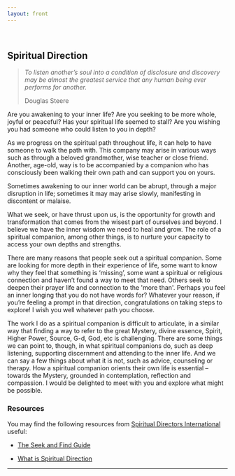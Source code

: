 ```yaml
---
layout: front
---
```


&nbsp;

## Spiritual Direction

<blockquote>
<p><i>
To listen another’s soul into a condition of disclosure and discovery may be almost the greatest service that any human being ever performs for another.
</i></p>
<footer>Douglas Steere</footer>
</blockquote>

Are you awakening to your inner life? Are you seeking to be more whole, joyful or peaceful? Has your spiritual life seemed to stall? Are you wishing you had someone who could listen to you in depth? 

As we progress on the spiritual path throughout life, it can help to have someone to walk the path with. This company may arise in various ways such as through a beloved grandmother, wise teacher or close friend. Another, age-old, way is to be accompanied by a companion who has consciously been walking their own path and can support you on yours. 

Sometimes awakening to our inner world can be abrupt, through a major disruption in life; sometimes it may may arise slowly, manifesting in discontent or malaise. 

What we seek, or have thrust upon us, is the opportunity for growth and transformation that comes from the wisest part of ourselves and beyond. I believe we have the inner wisdom we need to heal and grow. The role of a spiritual companion, among other things, is to nurture your capacity to access your own depths and strengths. 

There are many reasons that people seek out a spiritual companion. Some are looking for more depth in their experience of life, some want to know why they feel that something is ‘missing’, some want a spiritual or religious connection and haven’t found a way to meet that need. Others seek to deepen their prayer life and connection to the 'more than'. Perhaps you feel an inner longing that you do not have words for? Whatever your reason, if you’re feeling a prompt in that direction, congratulations on taking steps to explore! I wish you well whatever path you choose.

The work I do as a spiritual companion is difficult to articulate, in a similar way that finding a way to refer to the great Mystery, divine essence, Spirit, Higher Power, Source, G-d, God, etc is challenging. There are some things we can point to, though, in what spiritual companions do, such as deep listening, supporting discernment and attending to the inner life. And we can say a few things about what it is not, such as advice, counseling or therapy. How a spiritual companion orients their own life is essential – towards the Mystery, grounded in contemplation, reflection and compassion. I would be delighted to meet with you and explore what might be possible. 


### Resources

You may find the following resources from [Spiritual Directors International][SDI] useful:

* [The Seek and Find Guide](https://www.sdiworld.org/find-a-spiritual-director/seek-and-find-guide) 

* [What is Spiritual Direction](https://www.sdiworld.org/find-a-spiritual-director/what-is-spiritual-direction)

[SDI]: https://www.sdiworld.org/seekers

-----